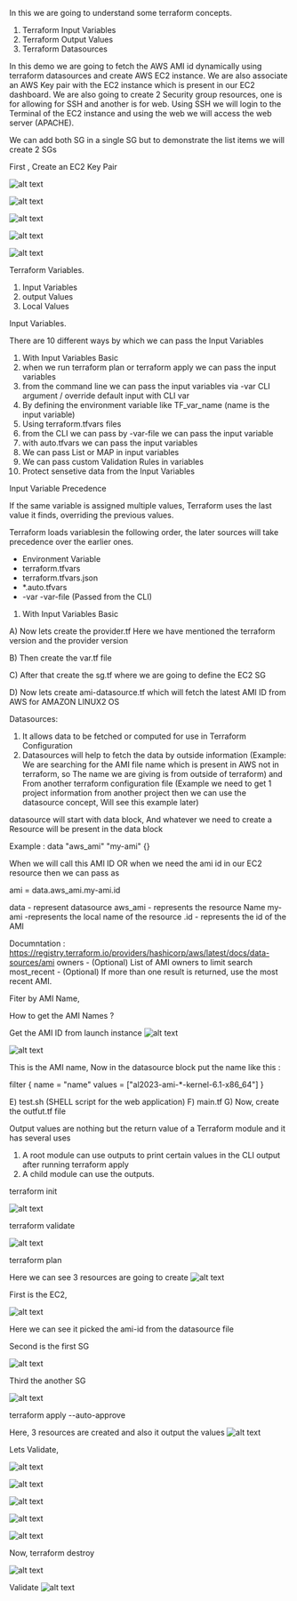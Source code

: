 In this we are going to understand some terraform concepts.

1) Terraform Input Variables
2) Terraform Output Values
3) Terraform Datasources

In this demo we are going to fetch the AWS AMI id dynamically using terraform datasources and create AWS EC2 instance.
We are also associate an AWS Key pair with the EC2 instance which is present in our EC2 dashboard.
We are also going to create 2 Security group resources, one is for allowing for SSH and another is for web.
Using SSH we will login to the Terminal of the EC2 instance and using the web we will access the web server (APACHE).

We can add both SG in a single SG but to demonstrate the list items we will create 2 SGs

First , Create an EC2 Key Pair

![alt text](image.png)

![alt text](image-1.png)

![alt text](image-2.png)

![alt text](image-3.png)

![alt text](image-4.png)

Terraform Variables.

1) Input Variables
2) output Values
3) Local Values

Input Variables.

There are 10 different ways by which we can pass the Input Variables

1) With Input Variables Basic
2) when we run terraform plan or terraform apply we can pass the input variables
3) from the command line we can pass the input variables via -var CLI argument / override default input with CLI var
4) By defining the environment variable like TF_var_name (name is the input variable)
5) Using terraform.tfvars files
6) from the CLI we can pass by -var-file we can pass the input variable
7) with auto.tfvars we can pass the input variables
8) We can pass List or MAP in input variables
9) We can pass custom Validation Rules in variables
10) Protect sensetive data from the Input Variables

Input Variable Precedence

If the same variable is assigned multiple values, Terraform uses the last value it finds, overriding the previous values. 

Terraform loads variablesin the following order, the later sources will take precedence over the earlier ones.

- Environment Variable
- terraform.tfvars
- terraform.tfvars.json
- *.auto.tfvars
- -var -var-file (Passed from the CLI)


1) With Input Variables Basic

A) Now lets create the provider.tf 
Here we have mentioned the terraform version and the provider version

B) Then create the var.tf file

C) After that create the sg.tf where we are going to define the EC2 SG

D) Now lets create ami-datasource.tf which will fetch the latest AMI ID from AWS for AMAZON LINUX2 OS

Datasources:

1) It allows data to be fetched or computed for use in Terraform Configuration
2) Datasources will help to fetch the data by outside information (Example: We are searching for the AMI file name which is present in AWS not in terraform, so The name we are giving is from outside of terraform) and From another terraform configuration file (Example we need to get 1 project information from another project then we can use the datasource concept, Will see this example later)

datasource will start with data block, And whatever we need to create a Resource will be present in the data block

Example : data "aws_ami" "my-ami" {}

When we will call this AMI ID OR when we need the ami id in our EC2 resource then we can pass as

ami = data.aws_ami.my-ami.id 

data - represent datasource
aws_ami - represents the resource Name
my-ami -represents the local name of the resource
.id - represents the id of the AMI 


Documntation : https://registry.terraform.io/providers/hashicorp/aws/latest/docs/data-sources/ami
owners - (Optional) List of AMI owners to limit search
most_recent - (Optional) If more than one result is returned, use the most recent AMI.

Fiter by AMI Name, 

How to get the AMI Names ?

Get the AMI ID from launch instance
![alt text](image-5.png)

![alt text](image-6.png)

This is the AMI name, Now in the datasource block put the name like this :

filter {
    name   = "name"
    values = ["al2023-ami-*-kernel-6.1-x86_64"]
  }

E) test.sh (SHELL script for the web application)
F) main.tf 
G) Now, create the outfut.tf file


Output values are nothing but the return value of a Terraform module and it has several uses

1) A root module can use outputs to print certain values in the CLI output after running terraform apply
2) A child module can use the outputs.


terraform init

![alt text](image-7.png)

terraform validate

![alt text](image-8.png)

terraform plan

Here we can see 3 resources are going to create
![alt text](image-9.png)

First is the EC2,

![alt text](image-10.png) 

Here we can see it picked the ami-id from the datasource file

Second is the first SG

![alt text](image-11.png)

Third the another SG

![alt text](image-12.png)

terraform apply --auto-approve

Here, 3 resources are created and also it output the values
![alt text](image-13.png)

Lets Validate,

![alt text](image-14.png)

![alt text](image-15.png)

![alt text](image-16.png)

![alt text](image-17.png)

![alt text](image-18.png)

Now, terraform destroy

![alt text](image-19.png)

Validate
![alt text](image-20.png)

